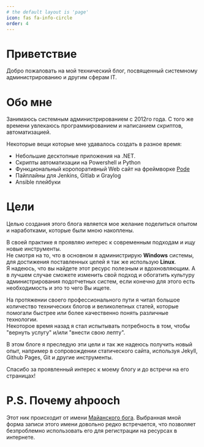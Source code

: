 ```yaml
---
# the default layout is 'page'
icon: fas fa-info-circle
order: 4
---
```


# Приветствие
Добро пожаловать на мой технический блог, посвященный системному администрированию и другим сферам IT.

# Обо мне
Занимаюсь системным администрированием с 2012го года.
С того же времени увлекаюсь программированием и написанием скриптов, автоматизацией.

Некоторые вещи которые мне удавалось создать в разное время:
- Небольшие десктопные приложения на .NET.
- Скрипты автоматизации на Powershell и Python
- Функциональный коропоративный Web сайт на фреймворке [Pode](https://github.com/Badgerati/Pode)
- Пайплайны для Jenkins, Gitlab и Graylog
- Ansible плейбуки

# Цели
Целью создания этого блога является мое желание поделиться опытом и наработками, которые были мною накоплены.

В своей практике я проявляю интерес к современным подходам и ищу новые инструменты.  
Не смотря на то, что в основном я администрирую **Windows** системы, для достижения поставленных целей я так же использую **Linux**.  
Я надеюсь, что вы найдете этот ресурс полезным и вдохновляющим. А в лучшем случае сможете изменить свой подход и обогатить культуру администрирования подотчетных систем, если конечно для этого есть необходимость и это то чего Вы ищете.

На протяжении своего профессионального пути я читал большое количество технических блогов и великолепных статей, которые помогали быстрее или более качественно понять различные технологии.  
Некоторое время назад я стал испытывать потребность в том, чтобы "вернуть услугу" и/или "внести свою лепту".  

В этом блоге я преследую эти цели и так же надеюсь получить новый опыт, например в сопровождении статического сайта, используя Jekyll, Github Pages, Git и другие инструменты.

Спасибо за проявленный интерес к моему блогу и до встречи на его страницах!

# P.S. Почему ahpooch
Этот ник происходит от имени [Майанского бога](https://en.wikipedia.org/wiki/Maya_death_gods). 
Выбранная мной форма записи этого имени довольно редко встречается, что позволяет безпроблемно использовать его для регистрации на ресурсах в интернете.
